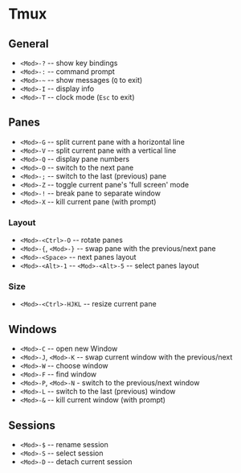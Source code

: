 # Tmux

## General

* `<Mod>-?` -- show key bindings
* `<Mod>-:` -- command prompt
* `<Mod>-~` -- show messages (`Q` to exit)
* `<Mod>-I` -- display info
* `<Mod>-T` -- clock mode (`Esc` to exit)

## Panes

* `<Mod>-G` -- split current pane with a horizontal line
* `<Mod>-V` -- split current pane with a vertical line
* `<Mod>-Q` -- display pane numbers
* `<Mod>-O` -- switch to the next pane
* `<Mod>-;` -- switch to the last (previous) pane
* `<Mod>-Z` -- toggle current pane's 'full screen' mode
* `<Mod>-!` -- break pane to separate window
* `<Mod>-X` -- kill current pane (with prompt)

### Layout

* `<Mod>-<Ctrl>-O` -- rotate panes
* `<Mod>-{`, `<Mod>-}` -- swap pane with the previous/next pane
* `<Mod>-<Space>` -- next panes layout
* `<Mod>-<Alt>-1` -- `<Mod>-<Alt>-5` -- select panes layout

### Size

* `<Mod>-<Ctrl>-HJKL` -- resize current pane

## Windows

* `<Mod>-C` -- open new Window
* `<Mod>-J`, `<Mod>-K` -- swap current window with the previous/next
* `<Mod>-W` -- choose window
* `<Mod>-F` -- find window
* `<Mod>-P`, `<Mod>-N` - switch to the previous/next window
* `<Mod>-L` -- switch to the last (previous) window
* `<Mod>-&` -- kill current window (with prompt)


## Sessions

* `<Mod>-$` -- rename session
* `<Mod>-S` -- select session
* `<Mod>-D` -- detach current session

